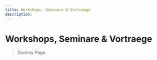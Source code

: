 ```yaml
---
title: Workshops, Seminare & Vortraege
description: 
---
```



# Workshops, Seminare & Vortraege

> Dummy Page

